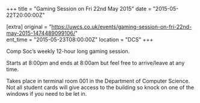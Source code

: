 +++
title = "Gaming Session on Fri 22nd May 2015"
date = "2015-05-22T20:00:00Z"

[extra]
original = "https://uwcs.co.uk/events/gaming-session-on-fri-22nd-may-2015-1474489099106/"    
ent_time = "2015-05-23T08:00:00Z"
location = "DCS"
+++

Comp Soc’s weekly 12-hour long gaming session.

Starts at 8:00pm and ends at 8:00am but feel free to arrive/leave at any time.

Takes place in terminal room 001 in the Department of Computer Science. Not all student cards will give access to the building so knock on one of the windows if you need to be let in.

